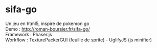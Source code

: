 # sifa-go
Un jeu en html5, inspiré de pokemon go<br>
Demo : http://roman-boursier.fr/sifa-go/<br>
Framework : Phaser.js<br>
Workflow : TexturePackerGUI (feuille de sprite) - UglifyJS (js minifier)<br>

